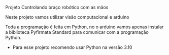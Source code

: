Projeto Controlando braço robótico com as mãos

Neste projeto vamos utilizar visão computacional e arduino

Toda a programação é feita em Python,
no o arduino vamos apenas instalar a biblioteca Pyfirmata Standard para comunicar com a programação Python.


* Para esse projeto recomendo usar Python na versão 3.10


